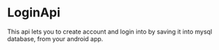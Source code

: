 # LoginApi
This api lets you to create account and login into by saving it into mysql database, from your android app.
